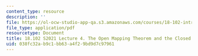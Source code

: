 ```yaml
---
content_type: resource
description: ''
file: https://ol-ocw-studio-app-qa.s3.amazonaws.com/courses/18-102-introduction-to-functional-analysis-spring-2021/038fc32ab9c1bb63a4f29bd9d7c97961_MIT18_102s21_lec4.pdf
file_type: application/pdf
resourcetype: Document
title: 18.102 S2021 Lecture 4. The Open Mapping Theorem and the Closed Graph Theorem
uid: 038fc32a-b9c1-bb63-a4f2-9bd9d7c97961
---
```

